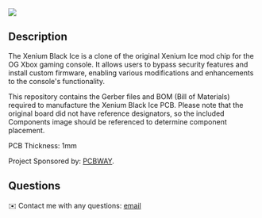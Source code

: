 
<img src="https://i.imgur.com/wZ6hWwh.png"> 

## Description
  
The Xenium Black Ice is a clone of the original Xenium Ice mod chip for the OG Xbox gaming console. It allows users to bypass security features and install custom firmware, enabling various modifications and enhancements to the console's functionality.

This repository contains the Gerber files and BOM (Bill of Materials) required to manufacture the Xenium Black Ice PCB. Please note that the original board did not have reference designators, so the included Components image should be referenced to determine component placement.

PCB Thickness: 1mm

Project Sponsored by: [PCBWAY](https://www.pcbway.com/).
  
## Questions
✉️ Contact me with any questions: [email](mailto:support@themodshop.co)<br />

    

